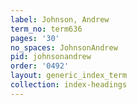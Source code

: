 ```yaml
---
label: Johnson, Andrew
term_no: term636
pages: '30'
no_spaces: JohnsonAndrew
pid: johnsonandrew
order: '0492'
layout: generic_index_term
collection: index-headings
---
```

